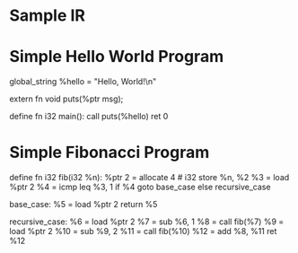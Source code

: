 # Sample IR

# Simple Hello World Program

global_string %hello = "Hello, World!\n"

extern fn void puts(%ptr msg);

define fn i32 main():
    call puts(%hello)
    ret 0

# Simple Fibonacci Program

define fn i32 fib(i32 %n):
    %ptr 2 = allocate 4 # i32
    store %n, %2
    %3 = load %ptr 2
    %4 = icmp leq %3, 1
    if %4 goto base_case else recursive_case

base_case:
    %5 = load %ptr 2
    return %5

recursive_case:
    %6 = load %ptr 2
    %7 = sub %6, 1
    %8 = call fib(%7)
    %9 = load %ptr 2
    %10 = sub %9, 2
    %11 = call fib(%10)
    %12 = add %8, %11
    ret %12